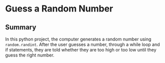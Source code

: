 # Guess a Random Number

## Summary

In this python project, the computer generates a random number using ```random.randint```. After the user guesses a number, through a while loop and if statements, they are told whether they are too high or too low until they guess the right number.
